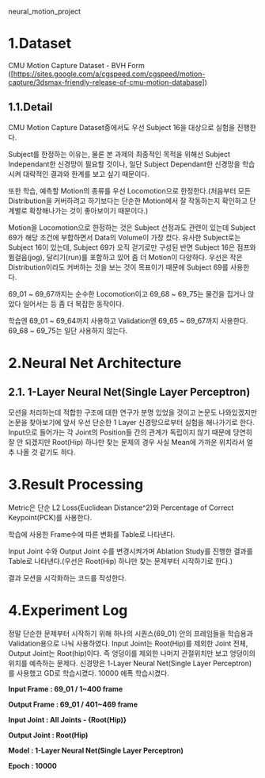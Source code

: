 neural_motion_project

# 1.Dataset
CMU Motion Capture Dataset - BVH Form
([https://sites.google.com/a/cgspeed.com/cgspeed/motion-capture/3dsmax-friendly-release-of-cmu-motion-database])

## 1.1.Detail
CMU Motion Capture Dataset중에서도 우선 Subject 16을 대상으로 실험을 진행한다.



Subject를 한정하는 이유는, 물론 본 과제의 최종적인 목적을 위해선 Subject Independant한 신경망이 필요할 것이나, 일단 Subject Dependant한 신경망을 학습시켜 대략적인 결과와 한계를 보고 싶기 때문이다.



또한 학습, 예측할 Motion의 종류를 우선 Locomotion으로 한정한다.(처음부터 모든 Distribution을 커버하려고 하기보다는 단순한 Motion에서 잘 작동하는지 확인하고 단계별로 확장해나가는 것이 좋아보이기 때문이다.)



Motion을 Locomotion으로 한정하는 것은 Subject 선정과도 관련이 있는데 Subject 69가 해당 조건에 부합하면서 Data의 Volume이 가장 컸다. 유사한 Subject로는 Subject 16이 있는데, Subject 69가 오직 걷기로만 구성된 반면 Subject 16은 점프와 뜀걸음(jog), 달리기(run)를 포함하고 있어 좀 더 Motion이 다양하다. 우선은 작은 Distribution이라도 커버하는 것을 보는 것이 목표이기 때문에 Subject 69를 사용한다.



69_01 ~ 69_67까지는 순수한 Locomotion이고 69_68 ~ 69_75는 물건을 집거나 앉았다 일어서는 등 좀 더 복잡한 동작이다.



학습엔 69_01 ~ 69_64까지 사용하고 Validation엔 69_65 ~ 69_67까지 사용한다. 69_68 ~ 69_75는 일단 사용하지 않는다.



# 2.Neural Net Architecture

## 2.1. 1-Layer Neural Net(Single Layer Perceptron)
모션을 처리하는데 적합한 구조에 대한 연구가 분명 있었을 것이고 논문도 나와있겠지만 논문을 찾아보기에 앞서 우선 단순한 1 Layer 신경망으로부터 실험을 해나가기로 한다. Input으로 들어가는 각 Joint의 Position들 간의 관계가 독립이지 않기 때문에 당연히 잘 안 되겠지만 Root(Hip) 하나만 찾는 문제의 경우 사실 Mean에 가까운 위치라서 얼추 나올 것 같기도 하다.



# 3.Result Processing
Metric은 단순 L2 Loss(Euclidean Distance^2)와 Percentage of Correct Keypoint(PCK)를 사용한다.



학습에 사용한 Frame수에 따른 변화를 Table로 나타낸다.



Input Joint 수와 Output Joint 수를 변경시켜가며 Ablation Study를 진행한 결과를 Table로 나타낸다.(우선은 Root(Hip) 하나만 찾는 문제부터 시작하기로 한다.)



결과 모션을 시각화하는 코드를 작성한다.



# 4.Experiment Log
정말 단순한 문제부터 시작하기 위해 하나의 시퀀스(69_01) 안의 프레임들을 학습용과 Validation용으로 나눠 사용하였다.
Input Joint는 Root(Hip)를 제외한 Joint 전체, Output Joint는 Root(hip)이다. 즉 엉덩이를 제외한 나머지 관절위치만 보고 엉덩이의 위치를 예측하는 문제다.
신경망은 1-Layer Neural Net(Single Layer Perceptron)를 사용했고 GD로 학습시켰다.
10000 에폭 학습시켰다.

**Input Frame : 69_01 / 1~400 frame**


**Output Frame : 69_01 / 401~469 frame**


**Input Joint : All Joints - {Root(Hip)}**


**Output Joint : Root(Hip)**


**Model : 1-Layer Neural Net(Single Layer Perceptron)**


**Epoch : 10000**


